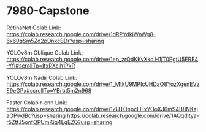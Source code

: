 # 7980-Capstone
RetinaNet Colab Link: https://colab.research.google.com/drive/1dRPYdkjWnWg8-6x60qSm5Zd2pDnxcBDr?usp=sharing

YOLOv8m Oblique Colab Link: https://colab.research.google.com/drive/1ep_zrQdKKvXkoIH1jT0PgtU5ERE4-YfI#scrollTo=ItxRXcih1PkR

YOLOv8m Nadir Colab Link: https://colab.research.google.com/drive/1_MtkU9MPIcUHDaO8YozXgenEVzE9eGPx#scrollTo=YBrbt5m2n968

Faster Colab r-cnn Link: https://colab.research.google.com/drive/1ZUTOnpcLHxYOoXJ6mS4B8NKajaOPwdBc?usp=sharing
https://colab.research.google.com/drive/1AQqditya-r5ZttJ5onfQPUmKiq4LgEZQ?usp=sharing
